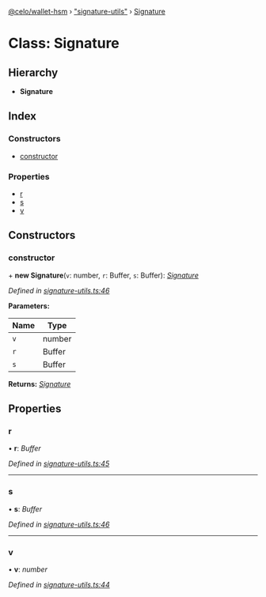 [@celo/wallet-hsm](../README.md) › ["signature-utils"](../modules/_signature_utils_.md) › [Signature](_signature_utils_.signature.md)

# Class: Signature

## Hierarchy

* **Signature**

## Index

### Constructors

* [constructor](_signature_utils_.signature.md#constructor)

### Properties

* [r](_signature_utils_.signature.md#r)
* [s](_signature_utils_.signature.md#s)
* [v](_signature_utils_.signature.md#v)

## Constructors

###  constructor

\+ **new Signature**(`v`: number, `r`: Buffer, `s`: Buffer): *[Signature](_signature_utils_.signature.md)*

*Defined in [signature-utils.ts:46](https://github.com/celo-org/celo-monorepo/blob/master/packages/sdk/wallets/wallet-hsm/src/signature-utils.ts#L46)*

**Parameters:**

Name | Type |
------ | ------ |
`v` | number |
`r` | Buffer |
`s` | Buffer |

**Returns:** *[Signature](_signature_utils_.signature.md)*

## Properties

###  r

• **r**: *Buffer*

*Defined in [signature-utils.ts:45](https://github.com/celo-org/celo-monorepo/blob/master/packages/sdk/wallets/wallet-hsm/src/signature-utils.ts#L45)*

___

###  s

• **s**: *Buffer*

*Defined in [signature-utils.ts:46](https://github.com/celo-org/celo-monorepo/blob/master/packages/sdk/wallets/wallet-hsm/src/signature-utils.ts#L46)*

___

###  v

• **v**: *number*

*Defined in [signature-utils.ts:44](https://github.com/celo-org/celo-monorepo/blob/master/packages/sdk/wallets/wallet-hsm/src/signature-utils.ts#L44)*
